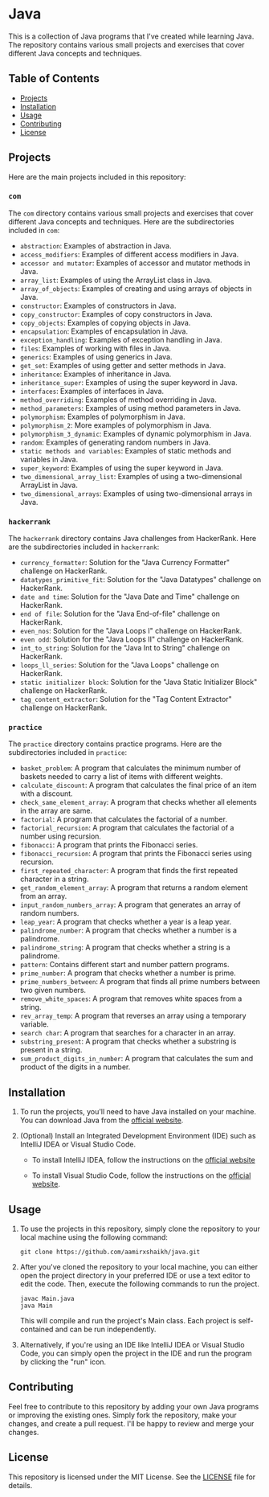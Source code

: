 # Java

This is a collection of Java programs that I've created while learning Java. The repository contains various small projects and exercises that cover different Java concepts and techniques.

## Table of Contents

- [Projects](#projects)
- [Installation](#installation)
- [Usage](#usage)
- [Contributing](#contributing)
- [License](#license)

## Projects

Here are the main projects included in this repository:

### `com`

The `com` directory contains various small projects and exercises that cover different Java concepts and techniques. Here are the subdirectories included in `com`:

- `abstraction`: Examples of abstraction in Java.
- `access_modifiers`: Examples of different access modifiers in Java.
- `accessor and mutator`: Examples of accessor and mutator methods in Java.
- `array_list`: Examples of using the ArrayList class in Java.
- `array_of_objects`: Examples of creating and using arrays of objects in Java.
- `constructor`: Examples of constructors in Java.
- `copy_constructor`: Examples of copy constructors in Java.
- `copy_objects`: Examples of copying objects in Java.
- `encapsulation`: Examples of encapsulation in Java.
- `exception_handling`: Examples of exception handling in Java.
- `files`: Examples of working with files in Java.
- `generics`: Examples of using generics in Java.
- `get_set`: Examples of using getter and setter methods in Java.
- `inheritance`: Examples of inheritance in Java.
- `inheritance_super`: Examples of using the super keyword in Java.
- `interfaces`: Examples of interfaces in Java.
- `method_overriding`: Examples of method overriding in Java.
- `method_parameters`: Examples of using method parameters in Java.
- `polymorphism`: Examples of polymorphism in Java.
- `polymorphism_2`: More examples of polymorphism in Java.
- `polymorphism_3_dynamic`: Examples of dynamic polymorphism in Java.
- `random`: Examples of generating random numbers in Java.
- `static methods and variables`: Examples of static methods and variables in Java.
- `super_keyword`: Examples of using the super keyword in Java.
- `two_dimensional_array_list`: Examples of using a two-dimensional ArrayList in Java.
- `two_dimensional_arrays`: Examples of using two-dimensional arrays in Java.

### `hackerrank`

The `hackerrank` directory contains Java challenges from HackerRank. Here are the subdirectories included in `hackerrank`:

- `currency_formatter`: Solution for the "Java Currency Formatter" challenge on HackerRank.
- `datatypes_primitive_fit`: Solution for the "Java Datatypes" challenge on HackerRank.
- `date and time`: Solution for the "Java Date and Time" challenge on HackerRank.
- `end of file`: Solution for the "Java End-of-file" challenge on HackerRank.
- `even_nos`: Solution for the "Java Loops I" challenge on HackerRank.
- `even odd`: Solution for the "Java Loops II" challenge on HackerRank.
- `int_to_string`: Solution for the "Java Int to String" challenge on HackerRank.
- `loops_ll_series`: Solution for the "Java Loops" challenge on HackerRank.
- `static initializer block`: Solution for the "Java Static Initializer Block" challenge on HackerRank.
- `tag_content_extractor`: Solution for the "Tag Content Extractor" challenge on HackerRank.

### `practice`

The `practice` directory contains practice programs. Here are the subdirectories included in `practice`:

- `basket_problem`: A program that calculates the minimum number of baskets needed to carry a list of items with different weights.
- `calculate_discount`: A program that calculates the final price of an item with a discount.
- `check_same_element_array`: A program that checks whether all elements in the array are same.
- `factorial`: A program that calculates the factorial of a number.
- `factorial_recursion`: A program that calculates the factorial of a number using recursion.
- `fibonacci`: A program that prints the Fibonacci series.
- `fibonacci_recursion`: A program that prints the Fibonacci series using recursion.
- `first_repeated_character`: A program that finds the first repeated character in a string.
- `get_random_element_array`: A program that returns a random element from an array.
- `input_random_numbers_array`: A program that generates an array of random numbers.
- `leap_year`: A program that checks whether a year is a leap year.
- `palindrome_number`: A program that checks whether a number is a palindrome.
- `palindrome_string`: A program that checks whether a string is a palindrome.
- `pattern`: Contains different start and number pattern programs.
- `prime_number`: A program that checks whether a number is prime.
- `prime_numbers_between`: A program that finds all prime numbers between two given numbers.
- `remove_white_spaces`: A program that removes white spaces from a string.
- `rev_array_temp`: A program that reverses an array using a temporary variable.
- `search char`: A program that searches for a character in an array.
- `substring_present`: A program that checks whether a substring is present in a string.
- `sum_product_digits_in_number`: A program that calculates the sum and product of the digits in a number.

## Installation

1. To run the projects, you'll need to have Java installed on your machine. You can download Java from the [official website](https://www.java.com/en/download/).

2. (Optional) Install an Integrated Development Environment (IDE) such as IntelliJ IDEA or Visual Studio Code.

   - To install IntelliJ IDEA, follow the instructions on the [official website](https://www.jetbrains.com/idea/download/)
  
   - To install Visual Studio Code, follow the instructions on the [official website](https://code.visualstudio.com/Download).


## Usage

1. To use the projects in this repository, simply clone the repository to your local machine using the following command:

    `git clone https://github.com/aamirxshaikh/java.git`

2. After you've cloned the repository to your local machine, you can either open the project directory in your preferred IDE or use a text editor to edit the code. Then, execute the following commands to run the project.

    ```
    javac Main.java
    java Main
    ```

    This will compile and run the project's Main class. Each project is self-contained and can be run independently.

3. Alternatively, if you're using an IDE like IntelliJ IDEA or Visual Studio Code, you can simply open the project in the IDE and run the program by clicking the "run" icon.

## Contributing

Feel free to contribute to this repository by adding your own Java programs or improving the existing ones. Simply fork the repository, make your changes, and create a pull request. I'll be happy to review and merge your changes.

## License

This repository is licensed under the MIT License. See the [LICENSE](LICENSE) file for details.
